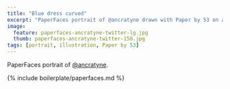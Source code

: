 ```yaml
---
title: "Blue dress curved"
excerpt: "PaperFaces portrait of @ancratyne drawn with Paper by 53 on an iPad."
image: 
  feature: paperfaces-ancratyne-twitter-lg.jpg
  thumb: paperfaces-ancratyne-twitter-150.jpg
tags: [portrait, illustration, Paper by 53]
---
```


PaperFaces portrait of [@ancratyne](http://twitter.com/ancratyne).

{% include boilerplate/paperfaces.md %}